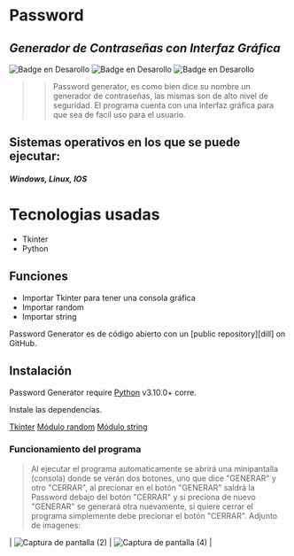 # Password
## _Generador de Contraseñas con Interfaz Gráfica_

 ![Badge en Desarollo](https://img.shields.io/badge/Creaci%C3%B3n%20-24--11--22-brightgreen ) ![Badge en Desarollo](https://img.shields.io/badge/C%C3%B3digo%20-EN%20DESARROLLO-yellow) ![Badge en Desarollo](https://img.shields.io/badge/PassWord--Generate-V1.0.1-blue)


>> Password generator, es como bien dice su nombre un generador de contraseñas, 
las mismas son de alto nivel de seguridad.
El programa cuenta con una interfaz gráfica para que sea de facíl uso para el usuario.
## Sistemas operativos en los que se puede ejecutar:
#### _Windows, Linux, IOS_ 

# Tecnologias usadas

- Tkinter
- Python

## Funciones

- Importar Tkinter para tener una consola gráfica
- Importar random 
- Importar string


 Password Generator  es de código abierto con un [public repository][dill]
 on GitHub.

## Instalación

Password Generator require [Python](https://www.python.org/) v3.10.0+ corre.

Instale las dependencias.

[Tkinter](https://https://docs.python.org/es/3/library/tkinter.html)
[Módulo random](https://https://docs.python.org/es/3/library/random.html?highlight=random#module-random)
[Módulo string](https://https://docs.python.org/es/3/library/string.html)

### Funcionamiento del programa

> Al ejecutar el programa automaticamente se abrirá una minipantalla (consola) donde se verán dos botones, uno que dice "GENERAR" y otro "CERRAR", al precionar en el botón "GENERAR" saldrá la Password debajo del botón "CERRAR" y si preciona de nuevo "GENERAR" se generará otra nuevamente, si quiere cerrar el programa simplemente debe precionar el botón "CERRAR".
Adjunto de imagenes:

|
![Captura de pantalla (2)](https://user-images.githubusercontent.com/118028611/204071397-a926146e-53f3-48ec-a729-dffee4b9b3ba.png) |
![Captura de pantalla (4)](https://user-images.githubusercontent.com/118028611/204071402-a0339b6e-a1b0-4be0-be5d-41337bc3be21.png) |
